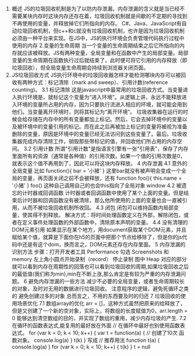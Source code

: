 1. 概述
  JS的垃圾回收机制是为了以防内存泄漏，内存泄漏的含义就是当已经不需要某块内存时这块内存还存在着，垃圾回收机制就是间歇的不定期的寻找到不再使用的变量，并释放掉它们所指向的内存。
C#、Java、JavaScript有自动垃圾回收机制，但c++和c就没有垃圾回收机制，也许是因为垃圾回收机制必须由一种平台来实现。在JS中，JS的执行环境会负责管理代码执行过程中使用的内存
2.变量的生命周期
  当一个变量的生命周期结束之后它所指向的内存就应该被释放。JS有两种变量，全局变量和在函数中产生的局部变量。局部变量的生命周期在函数执行过后就结束了，此时便可将它引用的内存释放（即垃圾回收），但全局变量生命周期会持续到浏览器关闭页面。
3. JS垃圾回收方式
  JS执行环境中的垃圾回收器怎样才能检测哪块内存可以被回收有两种方式：标记清除（mark and sweep）、引用计数(reference counting)。
  3.1 标记清除
    这是javascript中最常用的垃圾回收方式。当变量进入执行环境是，就标记这个变量为“进入环境”。从逻辑上讲，永远不能释放进入环境的变量所占用的内存，因为只要执行流进入相应的环境，就可能会用到他们。当变量离开环境时，则将其标记为“离开环境”。
    垃圾收集器在运行的时候会给存储在内存中的所有变量都加上标记。然后，它会去掉环境中的变量以及被环境中的变量引用的标记。而在此之后再被加上标记的变量将被视为准备删除的变量，原因是环境中的变量已经无法访问到这些变量了。最后。垃圾收集器完成内存清除工作，销毁那些带标记的值，并回收他们所占用的内存空间。
  3.2 引用计数
    所谓"引用计数"是指语言引擎有一张"引用表"，保存了内存里面所有的资源（通常是各种值）的引用次数。如果一个值的引用次数是0，就表示这个值不再用到了，因此可以将这块内存释放。
4 内存泄漏
  4.1 意外的全局变量
    比如 function(){ bar = '小猪' } 这里bar就没有被声明会变成一个全局的变量，再页面关闭之前不会被释放，还有
    function foo(){
      this.name = '小猪'
    }
    foo()
    这种自己调用自己的也会this指向了全局对象 window
  4.2 被遗忘的计时器或回调函数
    计时器或者回调函数中使用了某个上面的变量。但是结束后计时器和回调函数没有被清除，那么他所使用的上面的变量也会一直被引用，从而不被垃圾回收机制所收回。
  4.3 闭包
    闭包可以维持函数内局部变量，使其得不到释放。
    解决方式：将时间处理函数定义在外部，解除闭包，或者在定义事件处理函数的外部函数中，清除原本声明的变量。
  4.4 没有清理的DOM元素引用
    如果显示在某个地方，用document获取某个DOM元素，并且赋给某个值，就算是下面你在h5的页面中把那个节点给移除了，但是你的js代码中还是有这个dom，换而言之，DOM元素还存在内存里面。
5 内存泄漏的识别方法
    步骤：打开开发者工具 Performance
          勾选 Screenshots 和 memory
          左上角小圆点开始录制（record）
          停止录制
    图中 Heap 对应的部分就可以看到内存在周期性的回落也可以看到垃圾回收的周期,如果垃圾回收之后的最低值(我们称为min),min在不断上涨,那么肯定是有较为严重的内存泄漏问题。
6 避免内存泄漏的一些方法
    减少不必要的全局变量，或者生命周期较长的对象，及时对无用的数据进行垃圾回收。
    注意程序的逻辑，避免死循环之类的
    避免创建过多的对象
    总而言之，不用的东西要及时的归还
7 垃圾回收的使用场景优化
  7.1 数组array的优化
        arr = []，这种方式虽然把原来的给释放了，但是又创建了一个新的空对象，实际上，将数组的长度赋值为0，arr.length = 0 能够达到清空数组的目的，并实现了数组的重用，减少内存垃圾的产生.
  7.2 在循环的函数表达式,能复用的最好放在外面
        // 在循环中最好也别使用函数表达式。
        for (var k = 0; k < 10; k++) {
          var t = function(a) {
            // 创建了10次  函数对象。
            console.log(a)
          }
          t(k)
        }
        写成
        // 推荐用法
        function t(a) {
          console.log(a)
        }
        for (var k = 0; k < 10; k++) {
          t(k)
        }
        t = null
